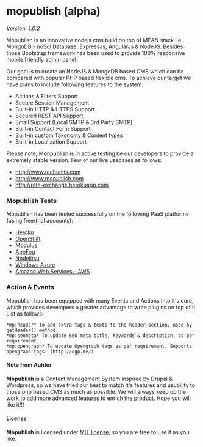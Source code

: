 mopublish (alpha)
=========

*Version: 1.0.2*

Mopublish is an innovative nodejs cms build on top of MEAN stack i.e. MongoDB - noSql Database, ExpressJs, AngularJs & NodeJS. Besides those Bootstrap framework has been used to provide 100% responsive mobile friendly admin panel.

Our goal is to create an NodeJS & MongoDB based CMS which can be compared with popular PHP based flexible cms. To achieve our target we have plans to include following features to the system:

* Actions & Filters Support
* Secure Session Management
* Built-in HTTP & HTTPS Support
* Secured REST API Support
* Email Support (Local SMTP & 3rd Party SMTP)
* Built-in Contact Form Support
* Built-in custom Taxonomy & Content types
* Built-in Localization Support


Please note, Monpublish is in active testing be our developers to provide a extremely stable version. Few of our live usecases as follows:

* http://www.techunits.com
* http://www.mopublish.com
* http://rate-exchange.herokuapp.com


### Mopublish Tests

Mopublish has been tested successfully on the following PaaS platforms (using free/trial accounts):

  * [Heroku](http://www.heroku.com/)
  * [OpenShift](https://openshift.redhat.com/app/)
  * [Modulus](https://modulus.io/)
  * [AppFog](http://www.appfog.com/)
  * [Nodejitsu](http://nodejitsu.com/)
  * [Windows Azure](http://www.windowsazure.com/)
  * [Amazon Web Services - AWS](https://aws.amazon.com/)


###	Action & Events

Mopublish has been equipped with many Events and Actions into it's core, which provides developers a greater advantage to write plugins on top of it. List as follows:

	*mp:header* To add extra tags & texts to the header section, used by getHeader() method.
	*mp:seometa* To update SEO meta title, keywords & description, as per requirement.
	*mp:opengraph* To update Opengraph tags as per requirement. Supports opengraph tags: (http://ogp.me/)

#### Note from Auhtor

**Mopublish** is a Content Management System inspired by Drupal & Wordpress, so we have tried our best to match it's features and usubility to those php based CMS as much as possible.
We will always keep up the work to add more advanced features to enrich the product. Hope you will like it!!!


#### License

**Mopublish** is licensed under [MIT license](https://github.com/techunits/mopublish/blob/master/LICENSE), so you are free to use it as you like.


